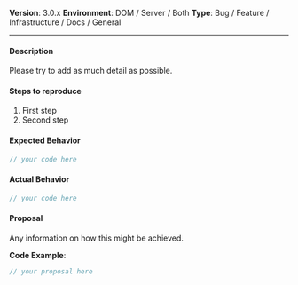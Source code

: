 <!------------------------------------------
  Thanks for contributing!
  Please read the guide-lines at the bottom.
------------------------------------------->

**Version**: 3.0.x
**Environment**: DOM / Server / Both
**Type**: Bug / Feature / Infrastructure / Docs / General

-------------------
#### Description
Please try to add as much detail as possible.

<!--
  BUG REPORT ONLY
  ===============
-->
#### Steps to reproduce
1. First step
2. Second step

#### Expected Behavior
```javascript
// your code here
```

#### Actual Behavior
```javascript
// your code here
```

<!--
  FEATURE REQUEST ONLY
  ====================
-->
#### Proposal
Any information on how this might be achieved.

**Code Example**:
```javascript
// your proposal here
```


<!---------------------
  =====================
  REPORTING GUIDE-LINES
  =====================

  FEATURE REQUEST:
  If you have a feature request please fill out the form
  to describe is as detailed as possible including code examples, use-cases
  and perhaps pro/contra implementing it
  TODO: Remove the BUG REPORT ONLY part

  BUG REPPORT:
  If you found a bug please fill out the template below.
  Remove some parts if not needed, but try to be as detailed as possible.
  If it is not reproductible, please note that.
  TODO: Remove the FEATURE REQUEST ONLY part.
--------------------->
